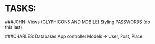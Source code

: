 # TASKS:

###JOHN:
Views (GLYPHICONS AND MOBILE)
Styling
PASSWORDS (do this last) 

###CHARLES:
Databases
App controller
Models -> User, Post, Place
